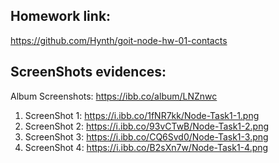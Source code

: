 ## Homework link:

https://github.com/Hynth/goit-node-hw-01-contacts

## ScreenShots evidences:

Album Screenshots: https://ibb.co/album/LNZnwc

1. ScreenShot 1: https://i.ibb.co/1fNR7kk/Node-Task1-1.png
2. ScreenShot 2: https://i.ibb.co/93vCTwB/Node-Task1-2.png
3. ScreenShot 3: https://i.ibb.co/CQ6Svd0/Node-Task1-3.png
4. ScreenShot 4: https://i.ibb.co/B2sXn7w/Node-Task1-4.png
